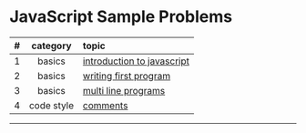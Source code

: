 # JavaScript Sample Problems

#|category|topic
:-:|:-:|:--
1|basics|[introduction to javascript](./basics-intro/README.md)
2|basics|[writing first program](./basics-first-program/README.md)
3|basics|[multi line programs](./basics-multiline/README.md)
4|code style|[comments](./code-style/README.md)
<hr>
